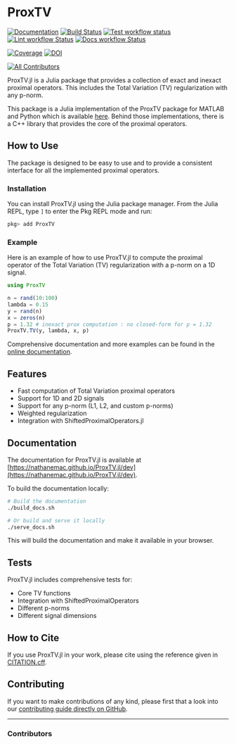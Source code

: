 # ProxTV

[![Documentation](https://img.shields.io/badge/docs-dev-blue.svg)](https://nathanemac.github.io/ProxTV.jl/dev)
[![Build Status](https://github.com/nathanemac/ProxTV.jl/workflows/Test/badge.svg)](https://github.com/nathanemac/ProxTV.jl/actions)
[![Test workflow status](https://github.com/nathanemac/ProxTV.jl/actions/workflows/Test.yml/badge.svg?branch=main)](https://github.com/nathanemac/ProxTV.jl/actions/workflows/Test.yml?query=branch%3Amain)
[![Lint workflow Status](https://github.com/nathanemac/ProxTV.jl/actions/workflows/Lint.yml/badge.svg?branch=main)](https://github.com/nathanemac/ProxTV.jl/actions/workflows/Lint.yml?query=branch%3Amain)
[![Docs workflow Status](https://github.com/nathanemac/ProxTV.jl/actions/workflows/Docs.yml/badge.svg?branch=main)](https://github.com/nathanemac/ProxTV.jl/actions/workflows/Docs.yml?query=branch%3Amain)

[![Coverage](https://codecov.io/gh/nathanemac/ProxTV.jl/branch/main/graph/badge.svg)](https://codecov.io/gh/nathanemac/ProxTV.jl)
[![DOI](https://zenodo.org/badge/DOI/FIXME)](https://doi.org/FIXME)

[![All Contributors](https://img.shields.io/github/all-contributors/nathanemac/ProxTV.jl?labelColor=5e1ec7&color=c0ffee&style=flat-square)](#contributors)

ProxTV.jl is a Julia package that provides a collection of exact and inexact proximal operators. This includes the Total Variation (TV) regularization with any p-norm.

This package is a Julia implementation of the ProxTV package for MATLAB and Python which is available [here](https://github.com/albarji/proxTV). Behind those implementations, there is a C++ library that provides the core of the proximal operators.

## How to Use

The package is designed to be easy to use and to provide a consistent interface for all the implemented proximal operators.

### Installation

You can install ProxTV.jl using the Julia package manager. From the Julia REPL, type `]` to enter the Pkg REPL mode and run:

```julia
pkg> add ProxTV
```

### Example

Here is an example of how to use ProxTV.jl to compute the proximal operator of the Total Variation (TV) regularization with a p-norm on a 1D signal.

```julia
using ProxTV

n = rand(10:100)
lambda = 0.15
y = rand(n)
x = zeros(n)
p = 1.32 # inexact prox computation : no closed-form for p = 1.32
ProxTV.TV(y, lambda, x, p)
```

Comprehensive documentation and more examples can be found in the [online documentation](https://nathanemac.github.io/ProxTV.jl/dev).

## Features

- Fast computation of Total Variation proximal operators
- Support for 1D and 2D signals
- Support for any p-norm (L1, L2, and custom p-norms)
- Weighted regularization
- Integration with ShiftedProximalOperators.jl

## Documentation

The documentation for ProxTV.jl is available at [https://nathanemac.github.io/ProxTV.jl/dev](https://nathanemac.github.io/ProxTV.jl/dev).

To build the documentation locally:

```bash
# Build the documentation
./build_docs.sh

# Or build and serve it locally
./serve_docs.sh
```

This will build the documentation and make it available in your browser.

## Tests

ProxTV.jl includes comprehensive tests for:

- Core TV functions
- Integration with ShiftedProximalOperators
- Different p-norms
- Different signal dimensions

## How to Cite

If you use ProxTV.jl in your work, please cite using the reference given in [CITATION.cff](https://github.com/nathanemac/ProxTV.jl/blob/main/CITATION.cff).

## Contributing

If you want to make contributions of any kind, please first that a look into our [contributing guide directly on GitHub](docs/src/90-contributing.md).

---

### Contributors

<!-- ALL-CONTRIBUTORS-LIST:START - Do not remove or modify this section -->
<!-- prettier-ignore-start -->
<!-- markdownlint-disable -->

<!-- markdownlint-restore -->
<!-- prettier-ignore-end -->

<!-- ALL-CONTRIBUTORS-LIST:END -->
